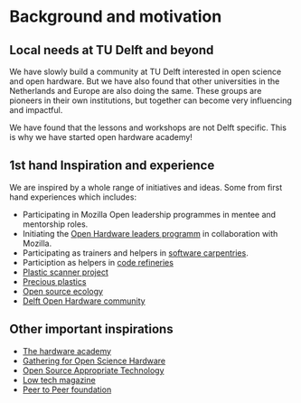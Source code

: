 # Background and motivation
## Local needs at TU Delft and beyond
We have slowly build a community at TU Delft interested in open science and open hardware. But we have also found that other universities in the Netherlands and Europe are also doing the same. These groups are pioneers in their own institutions, but together can become very influencing and impactful. 

We have found that the lessons and workshops are not Delft specific. This is why we have started open hardware academy!

## 1st hand Inspiration and experience
We are inspired by a whole range of initiatives and ideas. Some from first hand experiences which includes:
- Participating in Mozilla Open leadership programmes in mentee and mentorship roles.
- Initiating the [Open Hardware leaders programm](https://openhardware4.me) in collaboration with Mozilla.
- Participating as trainers and helpers in [software carpentries](https://software-carpentry.org/).
- Particiption as helpers in [code refineries](https://coderefinery.org/)
- [Plastic scanner project](https://plasticscanner.com/)
- [Precious plastics](https://preciousplastic.com/)
- [Open source ecology](https://www.opensourceecology.org/)
- [Delft Open Hardware community](https://delftopenhardware.nl/README.html) 

## Other important inspirations
- [The hardware academy](https://thehardwareacademy.com/)
- [Gathering for Open Science Hardware](https://openhardware.science/)
- [Open Source Appropriate Technology](https://www.appropedia.org/Open_Source_Appropriate_Technology_-_Joshua_Pearce)
- [Low tech magazine](https://www.lowtechmagazine.com/)
- [Peer to Peer foundation](https://p2pfoundation.net/)

